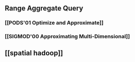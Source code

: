 ## Range Aggregate Query
### [[PODS'01 Optimize and Approximate]]
### [[SIGMOD'00 Approximating Multi-Dimensional]]
###
##
##
## [[spatial hadoop]]
##
